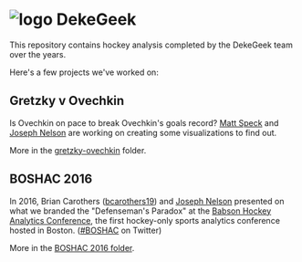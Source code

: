# ![logo](https://raw.githubusercontent.com/josephnelson93/dekegeek/master/boshac16/assets/images/logo.png) DekeGeek

This repository contains hockey analysis completed by the DekeGeek team over the years.

Here's a few projects we've worked on:

## Gretzky v Ovechkin

Is Ovechkin on pace to break Ovechkin's goals record? [Matt Speck](https://github.com/mjspeck) and [Joseph Nelson](https://twitter.com/josephofiowa) are working on creating some visualizations to find out.

More in the [gretzky-ovechkin](https://github.com/josephofiowa/dekegeek/tree/master/boshac16/gretzky-ovechkin) folder.


## BOSHAC 2016

In 2016, Brian Carothers ([bcarothers19](https://github.com/bcarothers19)) and [Joseph Nelson](https://twitter.com/josephofiowa) presented on what we branded the "Defenseman's Paradox" at the [Babson Hockey Analytics Conference](http://statsportsconsulting.com/boshac2016/), the first hockey-only sports analytics conference hosted in Boston. ([#BOSHAC](https://twitter.com/hashtag/BOSHAC) on Twitter)

More in the [BOSHAC 2016 folder](https://github.com/josephofiowa/dekegeek/tree/master/boshac16).
